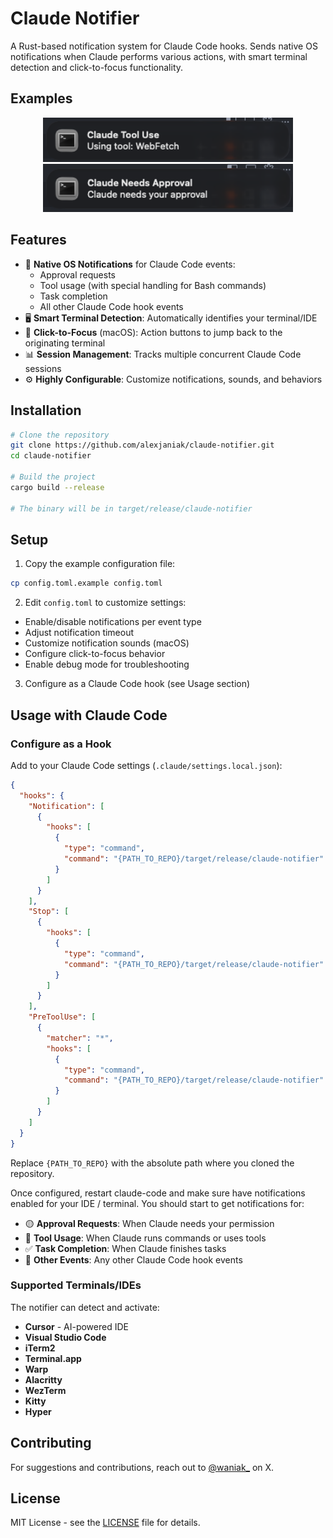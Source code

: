 # Claude Notifier

A Rust-based notification system for Claude Code hooks. Sends native OS notifications when Claude performs various actions, with smart terminal detection and click-to-focus functionality.

## Examples

<div align="center">
  <img src="assets/eg1.png" alt="Notification Example 1" width="400"/>
  <img src="assets/eg2.png" alt="Notification Example 2" width="400"/>
</div>

## Features

- 🔔 **Native OS Notifications** for Claude Code events:
  - Approval requests
  - Tool usage (with special handling for Bash commands)
  - Task completion
  - All other Claude Code hook events
- 🖥️ **Smart Terminal Detection**: Automatically identifies your terminal/IDE
- 🎯 **Click-to-Focus** (macOS): Action buttons to jump back to the originating terminal
- 📊 **Session Management**: Tracks multiple concurrent Claude Code sessions
- ⚙️ **Highly Configurable**: Customize notifications, sounds, and behaviors

## Installation

```bash
# Clone the repository
git clone https://github.com/alexjaniak/claude-notifier.git
cd claude-notifier

# Build the project
cargo build --release

# The binary will be in target/release/claude-notifier
```

## Setup

1. Copy the example configuration file:
```bash
cp config.toml.example config.toml
```

2. Edit `config.toml` to customize settings:
- Enable/disable notifications per event type
- Adjust notification timeout
- Customize notification sounds (macOS)
- Configure click-to-focus behavior
- Enable debug mode for troubleshooting

3. Configure as a Claude Code hook (see Usage section)

## Usage with Claude Code

### Configure as a Hook

Add to your Claude Code settings (`.claude/settings.local.json`):

```json
{
  "hooks": {
    "Notification": [
      {
        "hooks": [
          {
            "type": "command",
            "command": "{PATH_TO_REPO}/target/release/claude-notifier"
          }
        ]
      }
    ],
    "Stop": [
      {
        "hooks": [
          {
            "type": "command",
            "command": "{PATH_TO_REPO}/target/release/claude-notifier"
          }
        ]
      }
    ],
    "PreToolUse": [
      {
        "matcher": "*",
        "hooks": [
          {
            "type": "command",
            "command": "{PATH_TO_REPO}/target/release/claude-notifier"
          }
        ]
      }
    ]
  }
}
```

Replace `{PATH_TO_REPO}` with the absolute path where you cloned the repository.

Once configured, restart claude-code and make sure have notifications enabled for your IDE / terminal. You should start to get notifications for: 
- 🟡 **Approval Requests**: When Claude needs your permission
- 🔧 **Tool Usage**: When Claude runs commands or uses tools
- ✅ **Task Completion**: When Claude finishes tasks
- 📢 **Other Events**: Any other Claude Code hook events

### Supported Terminals/IDEs

The notifier can detect and activate:
- **Cursor** - AI-powered IDE
- **Visual Studio Code**
- **iTerm2**
- **Terminal.app**
- **Warp**
- **Alacritty**
- **WezTerm**
- **Kitty**
- **Hyper**

## Contributing

For suggestions and contributions, reach out to [@waniak_](https://x.com/waniak_) on X.

## License

MIT License - see the [LICENSE](LICENSE) file for details.